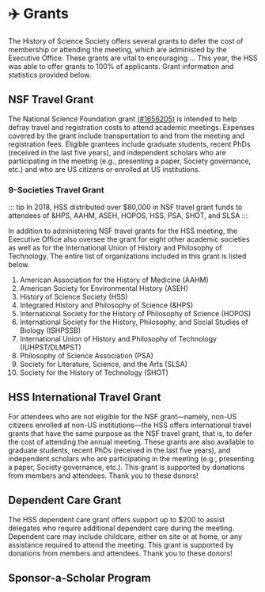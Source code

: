 # ✈️ Grants

The History of Science Society offers several grants to defer the cost of membership or attending the meeting, which are administed by the Executive Office. These grants are vital to encouraging ... This year, the HSS was able to offer grants to 100% of applicants. Grant information and statistics provided below.

## NSF Travel Grant
The National Science Foundation grant [(#1656205)](https://www.nsf.gov/awardsearch/showAward?AWD_ID=1656205&HistoricalAwards=false) is intended to help defray travel and registration costs to attend academic meetings. Expenses covered by the grant include transportation to and from the meeting and registration fees. Eligible grantees include graduate students, recent PhDs (received in the last five years), and independent scholars who are participating in the meeting (e.g., presenting a paper, Society governance, etc.) and who are US citizens or enrolled at US institutions.

<hssNSFgrant2019 />

### 9-Societies Travel Grant
::: tip
In 2018, HSS distributed over $80,000 in NSF travel grant funds to attendees of &amp;HPS, AAHM, ASEH, HOPOS, HSS, PSA, SHOT, and SLSA
:::

In addition to administering NSF travel grants for the HSS meeting, the Executive Office also oversee the grant for eight other academic societies as well as for the International Union of History and Philosophy of Technology. The entire list of organizations included in this grant is listed below.

1. American Association for the History of Medicine (AAHM)
2. American Society for Environmental History (ASEH)
3. History of Science Society (HSS)
4. Integrated History and Philosophy of Science (&amp;HPS)
5. International Society for the History of Philosophy of Science (HOPOS)
6. International Society for the History, Philosophy, and Social Studies of Biology (ISHPSSB)
7. International Union of History and Philosophy of Technology (IUHPST/DLMPST)
8. Philosophy of Science Association (PSA)
9. Society for Literature, Science, and the Arts (SLSA)
10. Society for the History of Technology (SHOT)

## HSS International Travel Grant
For attendees who are not eligible for the NSF grant&mdash;namely, non-US citizens enrolled at non-US institutions&mdash;the HSS offers international travel grants that have the same purpose as the NSF travel grant, that is, to defer the cost of attending the annual meeting. These grants are also available to graduate students, recent PhDs (received in the last five years), and independent scholars who are participating in the meeting (e.g., presenting a paper, Society governance, etc.). This grant is supported by donations from members and attendees. Thank you to these donors!


## Dependent Care Grant
The HSS dependent care grant offers support up to $200 to assist delegates who require additional dependent care during the meeting. Dependent care may include childcare, either on site or at home, or any assistance required to attend the meeting. This grant is supported by donations from members and attendees. Thank you to these donors!

## Sponsor-a-Scholar Program


